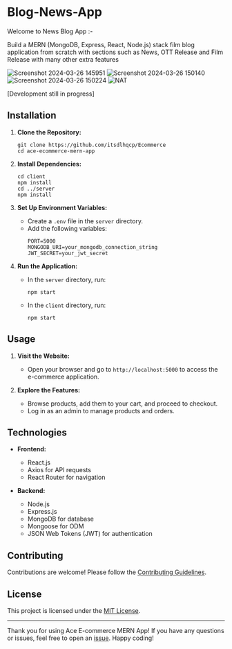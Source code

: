 # Blog-News-App

Welcome to News Blog App :-

Build a MERN (MongoDB, Express, React, Node.js) stack film blog application from scratch with sections such as News, OTT Release and Film Release with many other extra features

![Screenshot 2024-03-26 145951](https://github.com/itsdlhqcp/TrendPulse/assets/95963252/9334a2c0-9841-45e0-a8fc-7a50eab5b5e8)
![Screenshot 2024-03-26 150140](https://github.com/itsdlhqcp/TrendPulse/assets/95963252/6f406263-31fc-4d74-b686-6ed5450f4588)
![Screenshot 2024-03-26 150224](https://github.com/itsdlhqcp/TrendPulse/assets/95963252/f7334cf6-4260-49af-a47b-918ecc16372f)
![NAT](https://github.com/itsdlhqcp/TrendPulse/assets/95963252/e1b4984d-520f-4762-942c-764e8db001ab)

[Development still in progress]
## Installation

1. **Clone the Repository:**
   ```
   git clone https://github.com/itsdlhqcp/Ecommerce
   cd ace-ecommerce-mern-app
   ```

2. **Install Dependencies:**
   ```
   cd client
   npm install
   cd ../server
   npm install
   ```

3. **Set Up Environment Variables:**
   - Create a `.env` file in the `server` directory.
   - Add the following variables:
     ```
     PORT=5000
     MONGODB_URI=your_mongodb_connection_string
     JWT_SECRET=your_jwt_secret
     ```

4. **Run the Application:**
   - In the `server` directory, run:
     ```
     npm start
     ```
   - In the `client` directory, run:
     ```
     npm start
     ```

## Usage

1. **Visit the Website:**
   - Open your browser and go to `http://localhost:5000` to access the e-commerce application.

2. **Explore the Features:**
   - Browse products, add them to your cart, and proceed to checkout.
   - Log in as an admin to manage products and orders.

## Technologies

- **Frontend:**
  - React.js
  - Axios for API requests
  - React Router for navigation

- **Backend:**
  - Node.js
  - Express.js
  - MongoDB for database
  - Mongoose for ODM
  - JSON Web Tokens (JWT) for authentication

## Contributing

Contributions are welcome! Please follow the [Contributing Guidelines](CONTRIBUTING.md).

## License

This project is licensed under the [MIT License](LICENSE).

---

Thank you for using Ace E-commerce MERN App! If you have any questions or issues, feel free to open an [issue](https://github.com/itsdlhqcp/Ecommerce/issues). Happy coding!
